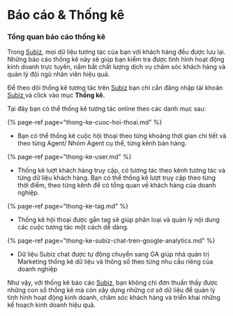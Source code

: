 # Báo cáo & Thống kê

### Tổng quan báo cáo thống kê

Trong [Subiz](https://subiz.com/vi/), mọi dữ liệu tương tác của bạn với khách hàng đều được lưu lại. Những báo cáo thống kê này sẽ giúp bạn kiểm tra được tình hình hoạt động kinh doanh trực tuyến, nắm bắt chất lượng dịch vụ chăm sóc khách hàng và quản lý đội ngũ nhân viên hiệu quả.

Để theo dõi thống kê tương tác trên [Subiz](https://subiz.com/vi/) bạn chỉ cần đăng nhập tài khoản[ Subiz ](https://subiz.com/vi/)và click vào mục **Thống kê.** 

Tại đây bạn có thể thống kê tương tác online theo các danh mục sau:

{% page-ref page="thong-ke-cuoc-hoi-thoai.md" %}

* Bạn có thể thống kê cuộc hội thoại theo từng khoảng thời gian chi tiết và theo từng Agent/ Nhóm Agent cụ thể, từng kênh bán hàng.

{% page-ref page="thong-ke-user.md" %}

* Thống kê lượt khách hàng truy cập, có tương tác theo kênh tương tác và từng dữ liệu khách hàng. Bạn có thể thống kê lượt truy cập theo từng thời điểm, theo từng kênh để có tổng quan về khách hàng của doanh nghiệp.

{% page-ref page="thong-ke-tag.md" %}

* Thống kê hội thoại được gắn tag sẽ giúp phân loại và quản lý nội dung các cuộc tương tác một cách dễ dàng.

{% page-ref page="thong-ke-subiz-chat-tren-google-analytics.md" %}

* Dữ liệu Subiz chat được tự động chuyển sang GA giúp nhà quản trị Marketing thống kê dữ liệu và thông số theo từng nhu cầu riêng của doanh nghiệp

Như vậy, với thống kê báo cáo [Subiz](https://subiz.com/vi/), bạn không chỉ đơn thuần thấy được những con số thống kê mà còn xây dựng những cơ sở dữ liệu để quản lý tình hình hoạt động kinh doanh, chăm sóc khách hàng và triển khai những kế hoạch kinh doanh hiệu quả.



